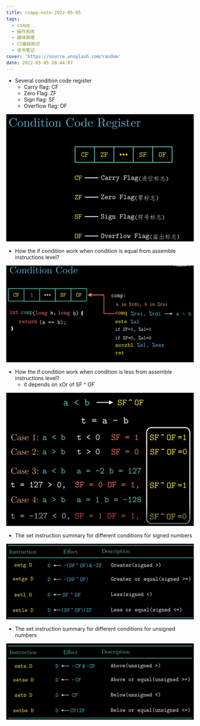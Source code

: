 ```yaml
---
title: csapp-note-2022-05-05
tags:
  - csapp
  - 操作系统
  - 编译原理
  - CS基础知识
  - 读书笔记
cover: 'https://source.unsplash.com/random'
date: 2022-05-05 20:44:07
---
```


- Several condition code register
  - Carry flag: CF
  - Zero Flag: ZF
  - Sign flag: SF
  - Overflow flag: OF
  
![3-17-condition-code](assets/3-17-condition-code.png)

- How the if condition work when condition is equal from assemble instructions level?

![3-18-condition-code-example-equal](assets/3-18-condition-code-example-equal.png)

- How the if condition work when condition is less from assemble instructions level?
  - it depends on xOr of SF ^ OF

![3-18-condition-code-example-less](assets/3-18-condition-code-example-less.png)

- The set instruction summary for different conditions for signed numbers

![3-18-condition-code-example-set-summary](assets/3-18-condition-code-example-set-summary.png)

- The set instruction summary for different conditions for unsigned numbers

![3-18-condition-code-example-set-summary-unsigned](assets/3-18-condition-code-example-set-summary-unsigned.png)

